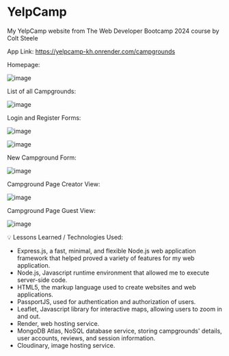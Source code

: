 # YelpCamp
 My YelpCamp website from The Web Developer Bootcamp 2024 course by Colt Steele

 App Link: https://yelpcamp-kh.onrender.com/campgrounds

Homepage:

 ![image](https://github.com/KevinH2017/YelpCamp/assets/25795504/7af96515-0d71-4baf-af50-50999550639d)

List of all Campgrounds:

![image](https://github.com/KevinH2017/YelpCamp/assets/25795504/3f540992-5a73-4a0a-8021-096b23b128ad)

Login and Register Forms:

![image](https://github.com/KevinH2017/YelpCamp/assets/25795504/bce0437e-7120-4121-9d57-cd78bec41112)

![image](https://github.com/KevinH2017/YelpCamp/assets/25795504/406b5339-80c3-4636-9f79-1c17acc96385)

New Campground Form:

![image](https://github.com/KevinH2017/YelpCamp/assets/25795504/9095a0ac-0c05-4bca-9039-9b3eca97a444)

Campground Page Creator View:

![image](https://github.com/KevinH2017/YelpCamp/assets/25795504/a5ac1907-2bbe-45de-8844-806a8926a1f9)

Campground Page Guest View:

![image](https://github.com/KevinH2017/YelpCamp/assets/25795504/921cba9c-889f-4139-8c24-e48ceb1b874d)

 💡 Lessons Learned / Technologies Used:

 - Express.js, a fast, minimal, and flexible Node.js web application framework that helped proved a variety of features for my web application.
 - Node.js, Javascript runtime environment that allowed me to execute server-side code.
 - HTML5, the markup language used to create websites and web applications.
 - PassportJS, used for authentication and authorization of users.
 - Leaflet, Javascript library for interactive maps, allowing users to zoom in and out.
 - Render, web hosting service.
 - MongoDB Atlas, NoSQL database service, storing campgrounds' details, user accounts, reviews, and session information.
 - Cloudinary, image hosting service.
